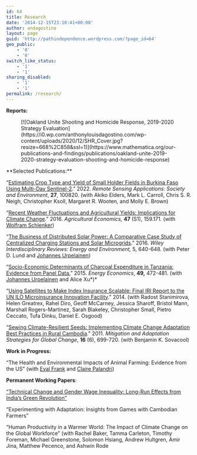 ```yaml
---
id: 64
title: Research
date: '2014-12-15T23:10:41+00:00'
author: andagostino
layout: page
guid: 'http://pathindependence.wordpress.com/?page_id=64'
geo_public:
    - '0'
    - '0'
switch_like_status:
    - '1'
    - '1'
sharing_disabled:
    - '1'
    - '1'
permalink: /research/
---
```


**Reports:**

<figure class="wp-block-image alignnone">[![Oakland Unite Shooting and Homicide Response, 2019-2020 Strategy Evaluation](https://i0.wp.com/anthonylouisdagostino.com/wp-content/uploads/2020/12/SHR_Cover.jpg?resize=668%2C858&ssl=1)](https://www.mathematica.org/our-publications-and-findings/publications/oakland-unite-2019-2020-strategy-evaluation-shooting-and-homicide-response)<figcaption> </figcaption></figure>**Selected Publications:**

“[Estimating Crop Type and Yield of Small Holder Fields in Burkina Faso Using Multi-Day Sentinel-2](https://www.sciencedirect.com/science/article/pii/S2352938522001288).” 2022. *Remote Sensing Applications: Society and Environment*, **27**, 100820. (with Akiko Elders, Mark L. Carroll, Chris S. R. Neigh, Christopher Ksoll, Margaret R. Wooten, and Molly E. Brown)

“[Recent Weather Fluctuations and Agricultural Yields: Implications for Climate Change](http://onlinelibrary.wiley.com/doi/10.1111/agec.12315/abstract).” 2016. *Agricultural Economics,* **47** (S1), 159.171. (with [Wolfram Schlenker](http://www.columbia.edu/~ws2162/))

“[The Business of Distributed Solar Power: A Comparative Case Study of Centralized Charging Stations and Solar Microgrids](http://wires.wiley.com/WileyCDA/WiresArticle/articles.html?doi=10.1002%2Fwene.209).” 2016. *Wiley Interdisciplinary Reviews: Energy and Environment,* 5, 640-648. (with Peter D. Lund and [Johannes Urpelainen](https://johannesu.com/))

“[Socio-Economic Determinants of Charcoal Expenditure in Tanzania: Evidence from Panel Data.](http://www.sciencedirect.com/science/article/pii/S0140988315000985)” 2015. *Energy Economics*, **49,** 472-481. (with [Johannes Urpelainen](https://johannesu.com/) and Alice Xu*)*

“[Using Satellites to Make Index Insurance Scalable: Final IRI Report to the UN ILO Microinsurance Innovation Facility](http://iri.columbia.edu/wp-content/uploads/2014/10/Using-Satellites-Scalable-Index-Insurance-IRI-ILO-report-2013.pdf).” 2014. (with Radost Stanimirova, Helen Greatrex, Rahel Diro, Geoff McCarney, Jessica Sharoff, Bristol Mann, Marshall Rogers-Martinez, Sarah Blakeley, Christopher Small, Pietro Ceccato, Tufa Dinku, Daniel E. Osgood)

“[Sewing Climate-Resilient Seeds: Implementing Climate Change Adaptation Best Practices in Rural Cambodia](http://link.springer.com/article/10.1007%2Fs11027-011-9289-7).” 2011. *Mitigation and Adaptation Strategies for Global Change*, **16** (6), 699-720. (with Benjamin K. Sovacool)

**Work in Progress:**

“The Health and Environmental Impacts of Animal Farming: Evidence from the US” (with [Eyal Frank](http://eyalfrank.com) and [Claire Palandri](https://clairepalandri.github.io/))

**Permanent Working Papers**:

[“Technical Change and Gender Wage Inequality: Long-Run Effects from India’s Green Revolution”](https://www.dropbox.com/s/asabofx5dtlnbrp/DAgostino_GreenRevolution.pdf?dl=0)

“Experimenting with Adaptation: Insights from Games with Cambodian Farmers”

“Human Productivity in a Warmer World: The Impact of Climate Change on the Global Workforce” (with Rachel Baker, Tamma Carleton, Timothy Foreman, Michael Greenstone, Solomon Hsiang, Andrew Hultgren, Amir Jina, Matthew Pecenco, and Ashwin Rode
